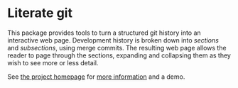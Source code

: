 # Literate git

This package provides tools to turn a structured git history into an
interactive web page.  Development history is broken down into
*sections* and *subsections*, using merge commits.  The resulting web
page allows the reader to page through the sections, expanding and
collapsing them as they wish to see more or less detail.

See [the project homepage](https://github.com/bennorth/literate-git)
for [more
information](https://github.com/bennorth/literate-git/blob/develop/README.md)
and a demo.
